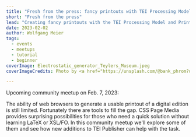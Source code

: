```yaml
---
title: "Fresh from the press: fancy printouts with TEI Processing Model and Print CSS"
short: "Fresh from the press"
lead: "Creating fancy printouts with the TEI Processing Model and Print CSS (community meetup Feb. 7)"
date: 2023-02-02
author: Wolfgang Meier
tags:
  - events
  - meetups
  - tutorial
  - beginner
coverImage: Electrostatic_generator_Teylers_Museum.jpeg
coverImageCredits: Photo by <a href="https://unsplash.com/@bank_phrom?utm_source=unsplash&utm_medium=referral&utm_content=creditCopyText">Bank Phrom</a> on <a href="https://unsplash.com/s/photos/printing-press?utm_source=unsplash&utm_medium=referral&utm_content=creditCopyText">Unsplash</a>

---
```


Upcoming community meetup on Feb. 7, 2023:

The ability of web browsers to generate a usable printout of a digital edition is still limited. Fortunately there are tools to fill the gap. CSS Page Media provides surprising possibilities for those who need a quick solution without learning LaTeX or XSL/FO. In this community meetup we'll explore some of them and see how new additions to TEI Publisher can help with the task.